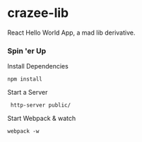 # crazee-lib
React Hello World App, a mad lib derivative.

### Spin 'er Up
Install Dependencies
```
npm install
```

Start a Server
```
 http-server public/
```

Start Webpack & watch
```
webpack -w
```
